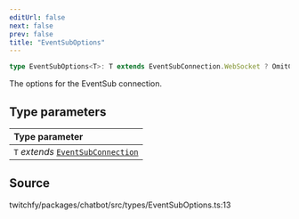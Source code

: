 ```yaml
---
editUrl: false
next: false
prev: false
title: "EventSubOptions"
---
```


```ts
type EventSubOptions<T>: T extends EventSubConnection.WebSocket ? OmitClientProps<WebSocketConnectionOptions> : T extends EventSubConnection.Webhook ? OmitClientProps<WebhookConnectionOptions> & object : OmitClientProps<ConduitOptions>;
```

The options for the EventSub connection.

## Type parameters

| Type parameter |
| :------ |
| `T` *extends* [`EventSubConnection`](/api/chatbot/enumerations/eventsubconnection/) |

## Source

twitchfy/packages/chatbot/src/types/EventSubOptions.ts:13
